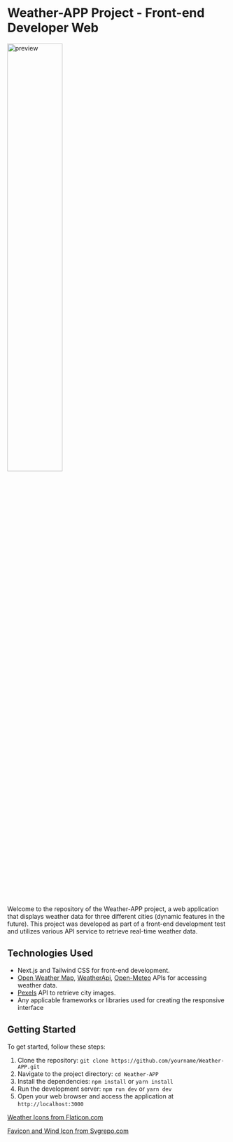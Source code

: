 # Weather-APP Project - Front-end Developer Web

<img alt="preview" width='50%' align="center" src="https://okazakee-dev-storage.s3.eu-west-3.amazonaws.com/Projs+random+imgs/weather-app.png" />

Welcome to the repository of the Weather-APP project, a web application that displays weather data for three different cities (dynamic features in the future). This project was developed as part of a front-end development test and utilizes various API service to retrieve real-time weather data.

## Technologies Used

- Next.js and Tailwind CSS for front-end development.
- [Open Weather Map](https://openweathermap.org/api), [WeatherApi](https://www.weatherapi.com/docs/), [Open-Meteo](https://open-meteo.com/en/docs) APIs for accessing weather data.
- [Pexels](https://www.pexels.com/api/) API to retrieve city images.
- Any applicable frameworks or libraries used for creating the responsive interface

## Getting Started

To get started, follow these steps:

1. Clone the repository: `git clone https://github.com/yourname/Weather-APP.git`
2. Navigate to the project directory: `cd Weather-APP`
3. Install the dependencies: `npm install` or `yarn install`
4. Run the development server: `npm run dev` or `yarn dev`
5. Open your web browser and access the application at `http://localhost:3000`

[Weather Icons from Flaticon.com](https://www.flaticon.com/packs/weather-97/)

[Favicon and Wind Icon from Svgrepo.com](https://www.svgrepo.com/)
